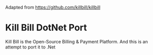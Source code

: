
Adapted from https://github.com/killbill/killbill

# Kill Bill DotNet Port

Kill Bill is the Open-Source Billing & Payment Platform. 
And this is an attempt to port it to .Net